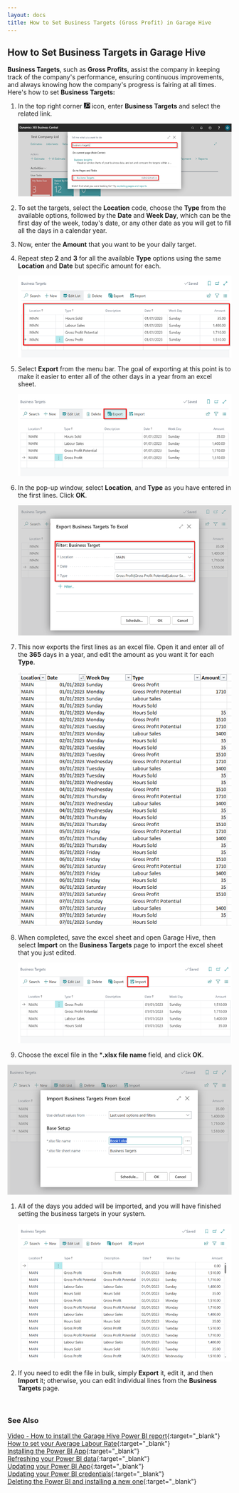 ```yaml
---
layout: docs
title: How to Set Business Targets (Gross Profit) in Garage Hive
---
```


## How to Set Business Targets in Garage Hive
**Business Targets**, such as **Gross Profits**, assist the company in keeping track of the company's performance, ensuring continuous improvements, and always knowing how the company's progress is fairing at all times. Here's how to set **Business Targets:**
1. In the top right corner ![](media/search_icon.png) icon, enter **Business Targets** and select the related link.

   ![](media/garagehive-business-targets1.png)

1. To set the targets, select the **Location** code, choose the **Type** from the available options, followed by the **Date** and **Week Day**, which can be the first day of the week, today's date, or any other date as you will get to fill all the days in a calendar year.
1. Now, enter the **Amount** that you want to be your daily target.
1. Repeat step **2** and **3** for all the available **Type** options using the same **Location** and **Date** but specific amount for each.

   ![](media/garagehive-business-targets2.png)

1. Select **Export** from the menu bar. The goal of exporting at this point is to make it easier to enter all of the other days in a year from an excel sheet.

   ![](media/garagehive-business-targets2.1.png)

1. In the pop-up window, select **Location**, and **Type** as you have entered in the first lines. Click **OK**.

   ![](media/garagehive-business-targets3.png)

1. This now exports the first lines as an excel file. Open it and enter all of the **365** days in a year, and edit the amount as you want it for each **Type**.

   ![](media/garagehive-business-targets4.png)

1. When completed, save the excel sheet and open Garage Hive, then select **Import** on the **Business Targets** page to import the excel sheet that you just edited.

   ![](media/garagehive-business-targets5.png)

1.  Choose the excel file in the ***.xlsx file name** field, and click **OK**.

   ![](media/garagehive-business-targets6.png)

1. All of the days you added will be imported, and you will have finished setting the business targets in your system.

     ![](media/garagehive-business-targets7.png)

1. If you need to edit the file in bulk, simply **Export** it, edit it, and then **Import** it; otherwise, you can edit individual lines from the **Business Targets** page.


<br>

### **See Also**
[Video - How to install the Garage Hive Power BI report](https://youtu.be/iO17qPjBAc0){:target="_blank"} \
[How to set your Average Labour Rate](garagehive-labour-rate.html){:target="_blank"} \
[Installing the Power BI App](powerbi-installing-app.html){:target="_blank"} \
[Refreshing your Power BI data](powerbi-refresh-data.html){:target="_blank"} \
[Updating your Power BI App](powerbi-updating-app.html){:target="_blank"} \
[Updating your Power BI credentials](powerbi-updating-app.html){:target="_blank"} \
[Deleting the Power BI and installing a new one](garagehive-delete-old-powerbi-app-and-install-new-one.html){:target="_blank"} 
